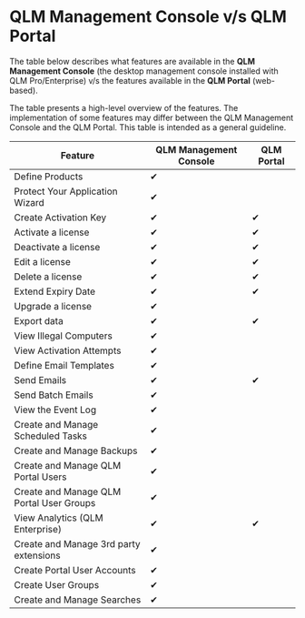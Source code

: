 # QLM Management Console v/s QLM Portal

The table below describes what features are available in the **QLM Management Console** (the desktop management console installed with QLM Pro/Enterprise) v/s the features available in the **QLM Portal** (web-based).&#x20;

The table presents a high-level overview of the features. The implementation of some features may differ between the QLM Management Console and the QLM Portal. This table is intended as a general guideline.

| Feature                                  | QLM Management Console | QLM Portal |
| ---------------------------------------- | ---------------------- | ---------- |
| Define Products                          | ✔                      |            |
| Protect Your Application Wizard          |  ✔                     |            |
| Create Activation Key                    |  ✔                     |  ✔         |
| Activate a license                       |  ✔                     |  ✔         |
| Deactivate a license                     |  ✔                     |  ✔         |
| Edit a license                           |  ✔                     |  ✔         |
| Delete a license                         |  ✔                     |  ✔         |
| Extend Expiry Date                       |  ✔                     |  ✔         |
| Upgrade a license                        |  ✔                     |            |
| Export data                              |  ✔                     |  ✔         |
| View Illegal Computers                   |  ✔                     |            |
| View Activation Attempts                 |  ✔                     |            |
| Define Email Templates                   |  ✔                     |            |
| Send Emails                              |  ✔                     |  ✔         |
| Send Batch Emails                        |  ✔                     |            |
| View the Event Log                       |  ✔                     |            |
| Create and Manage Scheduled Tasks        |  ✔                     |            |
| Create and Manage Backups                |  ✔                     |            |
| Create and Manage QLM Portal Users       |  ✔                     |            |
| Create and Manage QLM Portal User Groups |  ✔                     |            |
| View Analytics (QLM Enterprise)          |  ✔                     | ✔          |
| Create and Manage 3rd party extensions   |  ✔                     |            |
| Create Portal User Accounts              | ✔                      |            |
| Create User Groups                       | ✔                      |            |
| Create and Manage Searches               | ✔                      |            |
